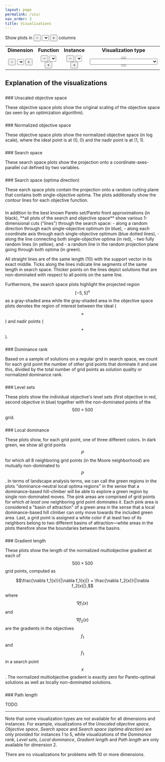 ```yaml
---
layout: page
permalink: /vis/
nav_order: 3
title: Visualizations
---
```


<link rel="stylesheet" href="{{ '/assets/css/custom.css' | relative_url }}"/>
<link rel="stylesheet" href="https://cdn.jsdelivr.net/npm/katex@0.12.0/dist/katex.min.css" integrity="sha384-AfEj0r4/OFrOo5t7NnNe46zW/tFgW6x/bCJG8FqQCEo3+Aro6EYUG4+cU+KJWu/X" crossorigin="anonymous">
<script defer src="https://cdn.jsdelivr.net/npm/katex@0.12.0/dist/katex.min.js" integrity="sha384-g7c+Jr9ZivxKLnZTDUhnkOnsh30B4H0rpLUpJ4jAIKs4fnJI+sEnkvrMWph2EDg4" crossorigin="anonymous"></script>
<script defer src="https://cdn.jsdelivr.net/npm/katex@0.12.0/dist/contrib/auto-render.min.js" integrity="sha384-mll67QQFJfxn0IYznZYonOWZ644AWYC+Pt2cHqMaRhXVrursRwvLnLaebdGIlYNa" crossorigin="anonymous" onload="renderMathInElement(document.body);"></script>

Show plots in 
<button id="colPrev" onclick="getPrev(this)" class="button">&minus;</button>
<select id="col" onchange="changePlot()"></select>
<button id="colNext" onclick="getNext(this)" class="button">+</button> 
columns 

<table BORDER="0">
<tr>
<td align="center" onclick="selectNode(this)" id="dimAll" class="off"><b>Dimension</b></td>
<td align="center" onclick="selectNode(this)" id="funAll" class="off"><b>Function</b></td>
<td align="center" onclick="selectNode(this)" id="insAll" class="off"><b>Instance</b></td>
<td align="center" onclick="selectNode(this)" id="typAll" class="on"><b>Visualization type</b></td>
</tr>
<tr>
<td class="select" align="center">
<button id="dimPrev" onclick="getPrev(this)" class="button">&minus;</button>
<select id="dim" onchange="changePlot()"></select>
<button id="dimNext" onclick="getNext(this)" class="button">+</button>
</td>
<td class="select" align="center">
<button id="funPrev" onclick="getPrev(this)" class="button">&minus;</button>
<select id="fun" onchange="changePlot()"></select>
<button id="funNext" onclick="getNext(this)" class="button">+</button>
</td>
<td class="select" align="center">
<button id="insPrev" onclick="getPrev(this)" class="button">&minus;</button>
<select id="ins" onchange="changePlot()"></select>
<button id="insNext" onclick="getNext(this)" class="button">+</button>
</td>
<td class="select" align="center">
<button id="typPrev" onclick="getPrev(this)" class="button"><i class="arrow left"></i></button>
<select id="typ" onchange="changePlot()" style="width:220px;">   
</select>
<button id="typNext" onclick="getNext(this)" class="button"><i class="arrow right"></i></button>
</td>
</tr>
</table>

<!-- <textarea id="result"></textarea> -->

<div id="images"></div>

## Explanation of the visualizations

<div id="text-directions-objspace" markdown="1" style="padding-top: 10px;">
### Unscaled objective space

These objective space plots show the original scaling of the objective space (as seen by an optimization algorithm).
</div>

<div id="text-directions-logobjspace" markdown="1" style="padding-top: 10px;">
### Normalized objective space

These objective space plots show the normalized objective space (in log scale), where the ideal point is at (0, 0) and the nadir point is at (1, 1).
</div>

<div id="text-directions-searchspace" markdown="1" style="padding-top: 10px;">
### Search space

These search space plots show the projection onto a coordinate-axes-parallel cut
defined by two variables. 
</div>

<div id="text-directions-searchspace-projection" markdown="1" style="padding-top: 10px;">
### Search space (optima direction)

These earch space plots contain the projection onto a random cutting plane that contains both single-objective optima. The plots additionally show the contour lines for each objective function.
</div>

<div id="text-additional-info" markdown="1" style="padding-top: 10px;">
In addition to the best known Pareto set/Pareto front approximations (in black), **all plots of the search and objective space** show various 1-dimensional cuts ("lines") through the search space:
- along a random direction through each single-objective optimum (in blue),
- along each coordinate axis through each single-objective optimum (blue dotted lines),
- along the line connecting both single-objective optima (in red),
- two fully random lines (in yellow), and
- a random line in the random projection plane going through both optima (in green).

All straight lines are of the same length (10) with the support vector in its exact middle. Ticks along the lines indicate line segments of the same length in search space. Thicker points on the lines depict solutions that are non-dominated with respect to all points on the same line.

Furthermore, the search space plots highlight the projected region $$[-5,5]^n$$ as a gray-shaded area while the gray-shaded area in the objective space plots denotes the region of interest between the ideal ($$\times$$) and nadir points ($$+$$). 
</div>

<div id="text-dominance-rank" markdown="1" style="padding-top: 10px;">
### Dominance rank

Based on a sample of solutions on a regular grid in search space, we count for each grid point the number of other grid points that dominate it and use this, divided by the total number of grid points as solution quality or normalized dominance rank.
</div>

<div id="text-level-sets" markdown="1" style="padding-top: 10px;">
### Level sets

These plots show the individual objective's level sets (first objective in red, second objective in blue) together with the non-dominated points of the $$500\times500$$ grid.
</div>

<div id="text-local-dominance" markdown="1" style="padding-top: 10px;">
### Local dominance

These plots show, for each grid point, one of three different colors. In dark green, we show all grid points $$P$$ for which *all* 8 neighboring grid points (in the Moore neighborhood) are mutually non-dominated to $$P$$. In terms of landscape analysis terms, we can call the green regions in the plots "dominance-neutral local optima regions" in the sense that a dominance-based hill-climber will be able to explore a green region by single non-dominated moves. The pink areas are comprised of grid points for which *at least one* neighboring grid point dominates it. Each pink area is considered a "basin of attraction" of a green area in the sense that a local dominance-based hill climber can only move towards the included green area. Last, a grid point is assigned a white color if at least two of its neighbors belong to two different basins of attraction&mdash;white areas in the plots therefore show the boundaries between the basins.
</div>

<div id="text-gradient-length" markdown="1" style="padding-top: 10px;">
### Gradient length

These plots show the length of the normalized multiobjective gradient at each of $$500\times500$$ grid points, computed as 

$$\frac{\nabla f_1(x)}{|\nabla f_1(x)|} + \frac{\nabla f_2(x)}{|\nabla f_2(x)|},$$

where $$\nabla f_1(x)$$ and $$\nabla f_2(x)$$ are the gradients in the objectives $$f_1$$ and $$f_1$$ in a search point $$x$$. The normalized multiobjective gradient is exactly zero for Pareto-optimal solutions as well as locally non-dominated solutions. 
</div>

<div id="text-path-length" markdown="1" style="padding-top: 10px;">
### Path length

TODO
</div>

---

Note that some visualization types are not available for all dimensions and instances. For example, visualizations
of the *Unscaled objective space*, *Objective space*, *Search space* and 
*Search space (optima direction)* are only provided for instances 1 to 5, while visualizations of the 
*Dominance rank*, *Level sets*, *Local dominance*, *Gradient length* and *Path length* are only 
available for dimension 2.

There are no visualizations for problems with 10 or more dimensions.

<script src="{{ '/assets/js/custom.js' | relative_url }}"></script>
<link rel="stylesheet" href="{{ '/assets/css/custom.css' | relative_url }}"/>
